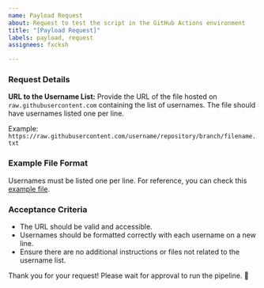 ```yaml
---
name: Payload Request
about: Request to test the script in the GitHub Actions environment
title: "[Payload Request]"
labels: payload, request
assignees: fxcksh

---
```


### Request Details

**URL to the Username List:**
Provide the URL of the file hosted on `raw.githubusercontent.com` containing the list of usernames. The file should have usernames listed one per line.

Example: `https://raw.githubusercontent.com/username/repository/branch/filename.txt`

### Example File Format

Usernames must be listed one per line. For reference, you can check this [example file](https://raw.githubusercontent.com/danielmiessler/SecLists/master/Usernames/Names/names.txt).

### Acceptance Criteria

- The URL should be valid and accessible.
- Usernames should be formatted correctly with each username on a new line.
- Ensure there are no additional instructions or files not related to the username list.

Thank you for your request! Please wait for approval to run the pipeline. 🥏
